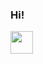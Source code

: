 ### Hi!

<a href="https://twitter.com/jarredsumner"><img src="https://user-images.githubusercontent.com/709451/86995940-2977ea80-c15f-11ea-9575-355389b7f311.png" height="36" /></a>
